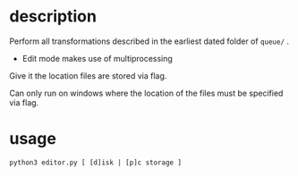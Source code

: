 # description
Perform all transformations described in the earliest dated folder of `queue/` .  
* Edit mode makes use of multiprocessing

Give it the location files are stored via flag.  

Can only run on windows where the location of the files must be specified via flag.  
# usage
```
python3 editor.py [ [d]isk | [p]c storage ]
```
